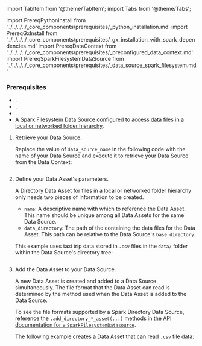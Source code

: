 import TabItem from '@theme/TabItem';
import Tabs from '@theme/Tabs';

import PrereqPythonInstall from '../../../../_core_components/prerequisites/_python_installation.md'
import PrereqGxInstall from '../../../../_core_components/prerequisites/_gx_installation_with_spark_dependencies.md'
import PrereqDataContext from '../../../../_core_components/prerequisites/_preconfigured_data_context.md'
import PrereqSparkFilesystemDataSource from '../../../../_core_components/prerequisites/_data_source_spark_filesystem.md'

### Prerequisites
- <PrereqPythonInstall/>.
- <PrereqGxInstall/>.
- <PrereqDataContext/>.
- [A Spark Filesystem Data Source configured to access data files in a local or networked folder hierarchy](/core/connect_to_data/filesystem_data/filesystem_data.md?data_source_type=spark&environment=filesystem#create-a-data-source).

<Tabs>

<TabItem value="procedure" label="Procedure">

1. Retrieve your Data Source.

   Replace the value of `data_source_name` in the following code with the name of your Data Source and execute it to retrieve your Data Source from the Data Context:

   ```python title="Python" name="docs/docusaurus/docs/core/connect_to_data/filesystem_data/_create_a_data_asset/_local_or_networked/_directory_asset.py - retrieve Data Source"
   ```

2. Define your Data Asset's parameters.

   A Directory Data Asset for files in a local or networked folder hierarchy only needs two pieces of information to be created.

   - `name`: A descriptive name with which to reference the Data Asset.  This name should be unique among all Data Assets for the same Data Source.
   - `data_directory`: The path of the containing the data files for the Data Asset.  This path can be relative to the Data Source's `base_directory`.

   This example uses taxi trip data stored in `.csv` files in the `data/` folder within the Data Source's directory tree:

   ```python title="Python" name="docs/docusaurus/docs/core/connect_to_data/filesystem_data/_create_a_data_asset/_local_or_networked/_directory_asset.py - define Data Asset parameters"
   ```

3. Add the Data Asset to your Data Source.

   A new Data Asset is created and added to a Data Source simultaneously.  The file format that the Data Asset can read is determined by the method used when the Data Asset is added to the Data Source.

   To see the file formats supported by a Spark Directory Data Source, reference the `.add_directory_*_asset(...)` methods in [the API documentation for a `SparkFilesystemDatasource`](/reference/api/datasource/fluent/SparkFilesystemDatasource_class.mdx).
   
   The following example creates a Data Asset that can read `.csv` file data:

   ```python title="Python" name="docs/docusaurus/docs/core/connect_to_data/filesystem_data/_create_a_data_asset/_local_or_networked/_directory_asset.py - add Data Asset"
   ```

</TabItem>

<TabItem value="sample_code" label="Sample code">

   ```python title="Python" name="docs/docusaurus/docs/core/connect_to_data/filesystem_data/_create_a_data_asset/_local_or_networked/_directory_asset.py - add Data Asset"
   ```

</TabItem>

</Tabs>
